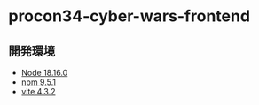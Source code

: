 # procon34-cyber-wars-frontend

## 開発環境
- [Node 18.16.0](https://nodejs.org/)
- [npm 9.5.1](https://www.npmjs.com/)
- [vite 4.3.2](https://vitejs.dev/)
